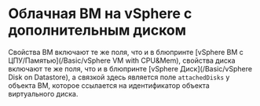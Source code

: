 # Облачная ВМ на vSphere с дополнительным диском

Свойства ВМ включают те же поля, что и в блюпринте [vSphere ВМ с ЦПУ/Памятью](/Basic/vSphere VM with CPU&Mem), 
свойства диска включают те же поля, что и в блюпринте [vSphere Диск](/Basic/vSphere Disk on Datastore), 
а связкой здесь является поле `attachedDisks` у объекта ВМ, которое ссылается на идентификатор объекта виртуального
диска.